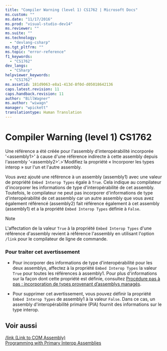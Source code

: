 ```yaml
---
title: "Compiler Warning (level 1) CS1762 | Microsoft Docs"
ms.custom: ""
ms.date: "11/17/2016"
ms.prod: "visual-studio-dev14"
ms.reviewer: ""
ms.suite: ""
ms.technology: 
  - "devlang-csharp"
ms.tgt_pltfrm: ""
ms.topic: "error-reference"
f1_keywords: 
  - "CS1762"
dev_langs: 
  - "CSharp"
helpviewer_keywords: 
  - "CS1762"
ms.assetid: 181d9063-e8a1-413d-8f0d-d05018642136
caps.latest.revision: 11
caps.handback.revision: 11
author: "BillWagner"
ms.author: "wiwagn"
manager: "wpickett"
translationtype: Human Translation
---
```

# Compiler Warning (level 1) CS1762
Une référence a été créée pour l'assembly d'interopérabilité incorporée '\<assembly1\>' à cause d'une référence indirecte à cette assembly depuis l'assembly '\<assembly2\>'.\>'Modifiez la propriété « Incorporer les types interop » sur l'un et l'autre assembly.  
  
 Vous avez ajouté une référence à un assembly \(assembly1\) avec une valeur de propriété `Embed Interop Types` égale à `True`.  Cela indique au compilateur d'incorporer les informations de type d'interopérabilité de cet assembly.  Toutefois, le compilateur ne peut pas incorporer d'informations de type d'interopérabilité de cet assembly car un autre assembly que vous avez également référencé \(assembly2\) fait référence également à cet assembly \(assembly1\) et a la propriété `Embed Interop Types` définie à `False`.  
  
> [!NOTE]
>  L'affectation de la valeur `True` à la propriété `Embed Interop Types` d'une référence d'assembly revient à référence l'assembly en utilisant l'option `/link` pour le compilateur de ligne de commande.  
  
### Pour traiter cet avertissement  
  
-   Pour incorporer des informations de type d'interopérabilité pour les deux assemblys, affectez à la propriété `Embed Interop Types` la valeur `True` pour toutes les références à assembly1.  Pour plus d'informations sur la façon dont cette propriété est définie, consultez [Procédure pas à pas : incorporation de types provenant d’assemblys managés](../Topic/Walkthrough:%20Embedding%20Types%20from%20Managed%20Assemblies%20\(C%23%20and%20Visual%20Basic\).md).  
  
-   Pour supprimer cet avertissement, vous pouvez définir la propriété `Embed Interop Types` de assembly1 à la valeur `False`.  Dans ce cas, un assembly d'interopérabilité primaire \(PIA\) fournit des informations sur le type interop.  
  
## Voir aussi  
 [\/link \(Link to COM Assembly\)](../../../csharp/language-reference/compiler-options/link-compiler-option.md)   
 [Programming with Primary Interop Assemblies](http://msdn.microsoft.com/fr-fr/306fa1d6-0703-4004-9e93-d0a57f1be81e)